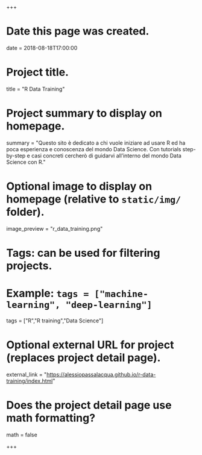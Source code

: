 +++
# Date this page was created.
date = 2018-08-18T17:00:00

# Project title.
title = "R Data Training"

# Project summary to display on homepage.
summary = "Questo sito è dedicato a chi vuole iniziare ad usare R ed ha poca esperienza e conoscenza del mondo Data Science. Con tutorials step-by-step e casi concreti cercherò di guidarvi all’interno del mondo Data Science con R."

# Optional image to display on homepage (relative to `static/img/` folder).
image_preview = "r_data_training.png"

# Tags: can be used for filtering projects.
# Example: `tags = ["machine-learning", "deep-learning"]`
tags = ["R","R training","Data Science"]

# Optional external URL for project (replaces project detail page).
external_link = "https://alessiopassalacqua.github.io/r-data-training/index.html"

# Does the project detail page use math formatting?
math = false

+++

